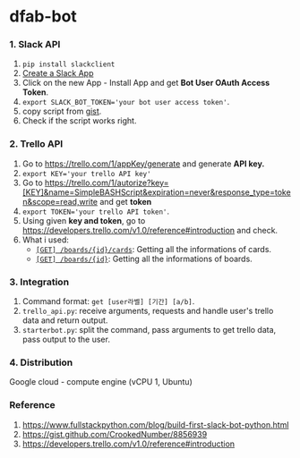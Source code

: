 # dfab-bot

### 1. Slack API 
1. `pip install slackclient` 
2. [Create a Slack App](https://api.slack.com/apps/new)
3. Click on the new App - Install App and get **Bot User OAuth Access Token**.
4. `export SLACK_BOT_TOKEN='your bot user access token'`.
5. copy script from [gist](https://github.com/mattmakai/slack-starterbot/blob/master/starterbot.py).
6. Check if the script works right. 

### 2. Trello API 
1. Go to https://trello.com/1/appKey/generate and generate **API key.**
2. `export KEY='your trello API key'`
3. Go to https://trello.com/1/autorize?key=[KEY]&name=SimpleBASHScript&expiration=never&response_type=token&scope=read,write and get **token**
4. `export TOKEN='your trello API token'`.
5. Using given **key and token**, go to https://developers.trello.com/v1.0/reference#introduction and check.
6. What i used:
	- [`[GET] /boards/{id}/cards`](https://developers.trello.com/v1.0/reference#boardsboardidtest): Getting all the informations of cards.
	- [`[GET] /boards/{id}`](https://developers.trello.com/v1.0/reference#boardsboardid-1): Getting all the informations of boards.

### 3. Integration
1. Command format: `get [user라벨] [기간] [a/b]`.
2. `trello_api.py`: receive arguments, requests and handle user's trello data and return output. 
3. `starterbot.py`: split the command, pass arguments to get trello data, pass output to the user.

### 4. Distribution
Google cloud - compute engine (vCPU 1, Ubuntu)

### Reference
1. https://www.fullstackpython.com/blog/build-first-slack-bot-python.html
2. https://gist.github.com/CrookedNumber/8856939
3. https://developers.trello.com/v1.0/reference#introduction


